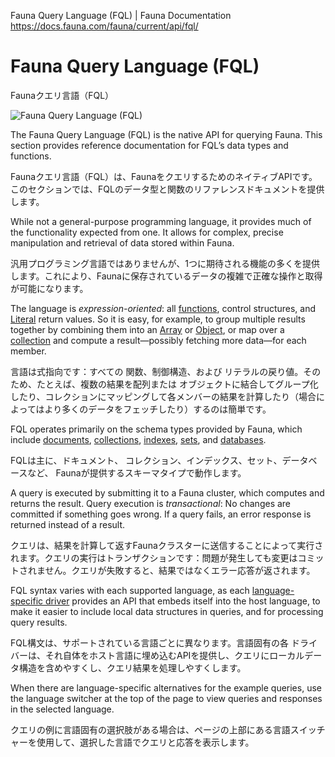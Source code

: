 Fauna Query Language (FQL) | Fauna Documentation
https://docs.fauna.com/fauna/current/api/fql/

# Fauna Query Language (FQL)

Faunaクエリ言語（FQL）

![Fauna Query Language (FQL)](https://docs.fauna.com/fauna/current/api/fql//../_images/fauna-query-language.svg)

The Fauna Query Language (FQL) is the native API for querying Fauna. This section provides reference documentation for FQL’s data types and functions.

Faunaクエリ言語（FQL）は、FaunaをクエリするためのネイティブAPIです。このセクションでは、FQLのデータ型と関数のリファレンスドキュメントを提供します。

While not a general-purpose programming language, it provides much of the functionality expected from one. It allows for complex, precise manipulation and retrieval of data stored within Fauna.

汎用プログラミング言語ではありませんが、1つに期待される機能の多くを提供します。これにより、Faunaに保存されているデータの複雑で正確な操作と取得が可能になります。

The language is _expression-oriented_: all [functions](https://docs.fauna.com/fauna/current/api/fql/functions/), control structures, and [Literal](https://docs.fauna.com/fauna/current/api/fql/types#literal) return values. So it is easy, for example, to group multiple results together by combining them into an [Array](https://docs.fauna.com/fauna/current/api/fql/types#array) or [Object](https://docs.fauna.com/fauna/current/api/fql/types#object), or map over a [collection](https://docs.fauna.com/fauna/current/api/fql/collections) and compute a result—possibly fetching more data—for each member.

言語は式指向です：すべての 関数、制御構造、および リテラルの戻り値。そのため、たとえば、複数の結果を配列または オブジェクトに結合してグループ化したり、コレクションにマッピングして各メンバーの結果を計算したり（場合によってはより多くのデータをフェッチしたり）するのは簡単です。

FQL operates primarily on the schema types provided by Fauna, which include [documents](https://docs.fauna.com/fauna/current/api/fql/documents), [collections](https://docs.fauna.com/fauna/current/api/fql/collections), [indexes](https://docs.fauna.com/fauna/current/api/fql/indexes), [sets](https://docs.fauna.com/fauna/current/api/fql/sets), and [databases](https://docs.fauna.com/fauna/current/api/fql/databases).

FQLは主に、ドキュメント、 コレクション、インデックス、セット、データベースなど、 Faunaが提供するスキーマタイプで動作します。

A query is executed by submitting it to a Fauna cluster, which computes and returns the result. Query execution is _transactional_: No changes are committed if something goes wrong. If a query fails, an error response is returned instead of a result.

クエリは、結果を計算して返すFaunaクラスターに送信することによって実行されます。クエリの実行はトランザクションです：問題が発生しても変更はコミットされません。クエリが失敗すると、結果ではなくエラー応答が返されます。

FQL syntax varies with each supported language, as each [language-specific driver](https://docs.fauna.com/fauna/current/drivers/) provides an API that embeds itself into the host language, to make it easier to include local data structures in queries, and for processing query results.

FQL構文は、サポートされている言語ごとに異なります。言語固有の各 ドライバーは、それ自体をホスト言語に埋め込むAPIを提供し、クエリにローカルデータ構造を含めやすくし、クエリ結果を処理しやすくします。

When there are language-specific alternatives for the example queries, use the language switcher at the top of the page to view queries and responses in the selected language.

クエリの例に言語固有の選択肢がある場合は、ページの上部にある言語スイッチャーを使用して、選択した言語でクエリと応答を表示します。

